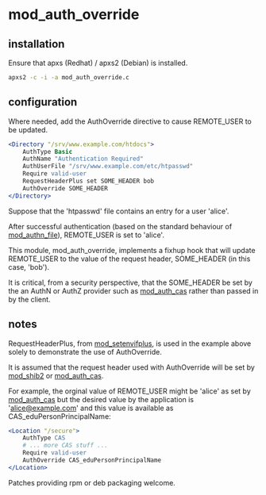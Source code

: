 # mod_auth_override

## installation

Ensure that apxs (Redhat) / apxs2 (Debian) is installed.

```bash
apxs2 -c -i -a mod_auth_override.c
```

## configuration

Where needed, add the AuthOverride directive to cause REMOTE_USER to be
updated.

```apache
<Directory "/srv/www.example.com/htdocs">
    AuthType Basic
    AuthName "Authentication Required"
    AuthUserFile "/srv/www.example.com/etc/htpasswd"
    Require valid-user
    RequestHeaderPlus set SOME_HEADER bob
    AuthOverride SOME_HEADER
</Directory>
```

Suppose that the 'htpasswd' file contains an entry for a user 'alice'.

After successful authentication (based on the standard behaviour of
[mod_authn_file][0]), REMOTE\_USER is set to 'alice'.

This module, mod_auth_override, implements a fixhup hook that will update
REMOTE\_USER to the value of the request header, SOME\_HEADER (in this case,
'bob').

It is critical, from a security perspective, that the SOME_HEADER be set by the
an AuthN or AuthZ provider such as [mod_auth_cas][3] rather than passed in by
the client.

## notes

RequestHeaderPlus, from [mod_setenvifplus][1], is used in the example above
solely to demonstrate the use of AuthOverride.

It is assumed that the request header used with AuthOverride will be set by
[mod_shib2][2] or [mod_auth_cas][3].

For example, the orginal value of REMOTE_USER might be 'alice' as set by
[mod_auth_cas][3] but the desired value by the application is
'alice@example.com' and this value is available as CAS\_eduPersonPrincipalName:

```apache
<Location "/secure">
    AuthType CAS
    # ... more CAS stuff ...
    Require valid-user
    AuthOverride CAS_eduPersonPrincipalName
</Location>
```

Patches providing rpm or deb packaging welcome.

[0]: http://httpd.apache.org/docs/2.2/mod/mod_authn_file.html
[1]: http://opensource.adnovum.ch/mod_setenvifplus
[2]: http://www.internet2.edu/products-services/trust-identity-middleware/shibboleth/
[3]: https://github.com/Jasig/mod_auth_cas

